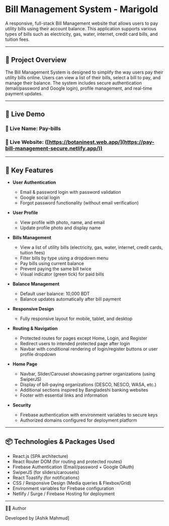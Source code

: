 # Bill Management System - Marigold

A responsive, full-stack Bill Management website that allows users to pay utility bills using their account balance. This application supports various types of bills such as electricity, gas, water, internet, credit card bills, and tuition fees.

---

## 🚀 Project Overview

The Bill Management System is designed to simplify the way users pay their utility bills online. Users can view a list of their bills, select a bill to pay, and manage their balance. The system includes secure authentication (email/password and Google login), profile management, and real-time payment updates.

---

## 🔗 Live Demo

### 🔗 Live Name: Pay-bills
### 🔗 Live Website: ([https://botaninest.web.app/](https://pay-bill-management-secure.netlify.app/))

---

## 📌 Key Features

- **User Authentication**
  - Email & password login with password validation
  - Google social login
  - Forgot password functionality (without email verification)

- **User Profile**
  - View profile with photo, name, and email
  - Update profile photo and display name

- **Bills Management**
  - View a list of utility bills (electricity, gas, water, internet, credit cards, tuition fees)
  - Filter bills by type using a dropdown menu
  - Pay bills using current balance
  - Prevent paying the same bill twice
  - Visual indicator (green tick) for paid bills

- **Balance Management**
  - Default user balance: 10,000 BDT
  - Balance updates automatically after bill payment

- **Responsive Design**
  - Fully responsive layout for mobile, tablet, and desktop

- **Routing & Navigation**
  - Protected routes for pages except Home, Login, and Register
  - Redirect users to intended protected page after login
  - Navbar with conditional rendering of login/register buttons or user profile dropdown

- **Home Page**
  - Navbar, Slider/Carousel showcasing partner organizations (using SwiperJS)
  - Display of bill-paying organizations (DESCO, NESCO, WASA, etc.)
  - Additional sections inspired by Bangladeshi banking websites
  - Footer with essential links and information

- **Security**
  - Firebase authentication with environment variables to secure keys
  - Authorized domains configured for deployment platform

---

## 📦 Technologies & Packages Used

- React.js (SPA architecture)
- React Router DOM (for routing and protected routes)
- Firebase Authentication (Email/password + Google OAuth)
- SwiperJS (for sliders/carousels)
- React Toastify (for notifications)
- CSS / Responsive Design (Media queries & Flexbox/Grid)
- Environment variables for Firebase configuration
- Netlify / Surge / Firebase Hosting for deployment

---

👨‍💻 Author

Developed by [Ashik Mahmud]

